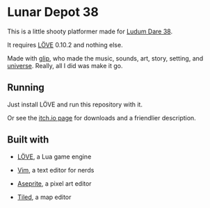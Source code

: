 # Lunar Depot 38

This is a little shooty platformer made for [Ludum Dare 38](https://ldjam.com/events/ludum-dare/38/lunar-depot-38).

It requires [LÖVE](https://love2d.org/) 0.10.2 and nothing else.

Made with [glip](http://glitchedpuppet.com/), who made the music, sounds, art, story, setting, and [universe](http://floraverse.com/).  Really, all I did was make it go.


## Running

Just install LÖVE and run this repository with it.

Or see the [itch.io page](https://eevee.itch.io/lunar-depot-38) for downloads and a friendlier description.


## Built with

- [LÖVE](https://love2d.org/), a Lua game engine

- [Vim](http://www.vim.org/), a text editor for nerds

- [Aseprite](http://www.aseprite.org/), a pixel art editor

- [Tiled](http://www.mapeditor.org/), a map editor
